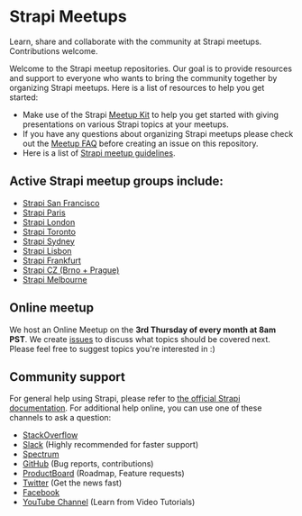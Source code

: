 # Strapi Meetups

Learn, share and collaborate with the community at Strapi meetups. Contributions welcome.

Welcome to the Strapi meetup repositories. Our goal is to provide resources and support to everyone who wants to bring the community together by organizing Strapi meetups. Here is a list of resources to help you get started:

- Make use of the Strapi [Meetup Kit](https://github.com/strapi/strapi-meetups/blob/master/meetup-kit.md) to help you get started with giving presentations on various Strapi topics at your meetups.
- If you have any questions about organizing Strapi meetups please check out the [Meetup FAQ](https://github.com/strapi/strapi-meetups/blob/master/meetup-faq.md) before creating an issue on this repository. 
- Here is a list of [Strapi meetup guidelines](https://github.com/strapi/strapi-meetups/blob/master/guidelines.md).


## Active Strapi meetup groups include: 

- [Strapi San Francisco](https://www.meetup.com/strapi-san-francisco/)
- [Strapi Paris](https://www.meetup.com/Strapi-paris)
- [Strapi London](https://www.meetup.com/strapi-london/)
- [Strapi Toronto](https://www.meetup.com/Strapi-Toronto/)
- [Strapi Sydney](https://www.meetup.com/Sydney-Strapi-headless-CMS/)
- [Strapi Lisbon](https://www.meetup.com/Strapi-Lisbon/)
- [Strapi Frankfurt](https://www.meetup.com/Strapi-Frankfurt/)
- [Strapi CZ (Brno + Prague)](https://www.meetup.com/Strapi-CZ/)
- [Strapi Melbourne](https://www.meetup.com/strapi-melbourne)

## Online meetup 

We host an Online Meetup on the **3rd Thursday of every month at 8am PST**. We create [issues](https://github.com/strapi/strapi-meetups/issues/1) to discuss what topics should be covered next. Please feel free to suggest topics you're interested in :)


## Community support

For general help using Strapi, please refer to [the official Strapi documentation](https://strapi.io/documentation/). For additional help online, you can use one of these channels to ask a question:

- [StackOverflow](http://stackoverflow.com/questions/tagged/strapi)
- [Slack](http://slack.strapi.io) (Highly recommended for faster support)
- [Spectrum](https://spectrum.chat/strapi)
- [GitHub](https://github.com/strapi/strapi) (Bug reports, contributions)
- [ProductBoard](https://portal.productboard.com/strapi/tabs/2-under-consideration) (Roadmap, Feature requests)
- [Twitter](https://twitter.com/strapijs) (Get the news fast)
- [Facebook](https://www.facebook.com/Strapi-616063331867161)
- [YouTube Channel](https://www.youtube.com/strapi) (Learn from Video Tutorials)


